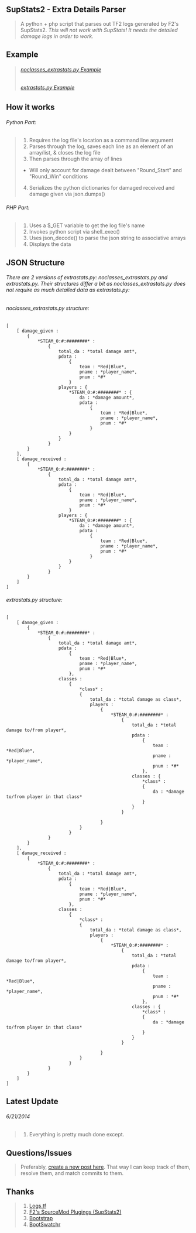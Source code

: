 ## SupStats2 - Extra Details Parser
> A python + php script that parses out TF2 logs generated by F2's SupStats2. *This will not work with SupStats! It needs the detailed damage logs in order to work.*


## Example
> ###### [*noclasses_extrastats.py* Example](http://mnemyx.net/tfstats/index.php?log=l0620012&classes=false)
>
> ###### [*extrastats.py* Example](http://mnemyx.net/tfstats/index.php?log=l0620012)


## How it works
###### Python Part:
> 1. Requires the log file's location as a command line argument
> 2. Parses through the log, saves each line as an element of an array/list, & closes the log file
> 3. Then parses through the array of lines
>	* Will only account for damage dealt between "Round_Start" and "Round_Win" conditions
> 4. Serializes the python dictionaries for damaged received and damage given via json.dumps()


###### PHP Part:
> 1. Uses a $_GET variable to get the log file's name
> 2. Invokes python script via shell_exec()
> 3. Uses json_decode() to parse the json string to associative arrays
> 4. Displays the data


## JSON Structure
###### There are 2 versions of extrastats.py: *noclasses_extrastats.py* and *extrastats.py*. Their structures differ a bit as *noclasses_extrastats.py* does not require as much detailed data as *extrastats.py*:

###### *noclasses_extrastats.py* structure:
	[ 
		[ damage_given : 
			{ 
				*STEAM_0:#:########* : 
					{
						total_da : *total damage amt*,
						pdata : 
							{
								team : *Red|Blue*,
								pname : *player_name*,
								pnum : *#*
							}
						players : {
							*STEAM_0:#:########* : {
								da : *damage amount*,
								pdata : 
									{
										team : *Red|Blue*,
										pname : *player_name*,
										pnum : *#*
									}
							}
						}
					}
			}
		],
		[ damage_received : 
			{ 
				*STEAM_0:#:########* : 
					{
						total_da : *total damage amt*,
						pdata : 
							{
								team : *Red|Blue*,
								pname : *player_name*,
								pnum : *#*
							}
						players : {
							*STEAM_0:#:########* : {
								da : *damage amount*,
								pdata : 
									{
										team : *Red|Blue*,
										pname : *player_name*,
										pnum : *#*
									}
							}
						}
					}
			}
		]
	]


###### *extrastats.py* structure:
	[ 
		[ damage_given : 
			{ 
				*STEAM_0:#:########* : 
					{	
						total_da : *total damage amt*,
						pdata : 
							{
								team : *Red|Blue*,
								pname : *player_name*,
								pnum : *#*
							},
						classes : 
							{
								*class* : 
								{
									total_da : *total damage as class*,
									players : 
										{
											*STEAM_0:#:########* : 
												{
													total_da : *total damage to/from player*,
													pdata : 
														{
															team : *Red|Blue*,
															pname : *player_name*,
															pnum : *#*
														},
													classes : {
														*class* : 
														{
															da : *damage to/from player in that class*
														}
													}
												}		

										}
								}
							}
					}
			}
		],
		[ damage_received : 
			{ 
				*STEAM_0:#:########* : 
					{	
						total_da : *total damage amt*,
						pdata : 
							{
								team : *Red|Blue*,
								pname : *player_name*,
								pnum : *#*
							},
						classes : 
							{
								*class* : 
								{
									total_da : *total damage as class*,
									players : 
										{
											*STEAM_0:#:########* : 
												{
													total_da : *total damage to/from player*,
													pdata : 
														{
															team : *Red|Blue*,
															pname : *player_name*,
															pnum : *#*
														},
													classes : {
														*class* : 
														{
															da : *damage to/from player in that class*
														}
													}
												}		

										}
								}
							}
					}
			}
		]
	]

## Latest Update
###### 6/21/2014
> 1. Everything is pretty much done except.

## Questions/Issues
> Preferably, [create a new post here](https://github.com/mnemyx/logstfextra/issues/new). That way I can keep track of them, resolve them, and match commits to them.

## Thanks
> 1. [Logs.tf](https://logs.tf)
> 2. [F2's SourceMod Plugings (SupStats2)](http://teamfortress.tv/thread/13598/?page=1#post-1)
> 3. [Bootstrap](http://getbootstrap.com/)
> 4. [BootSwatchr](http://bootswatchr.com/)